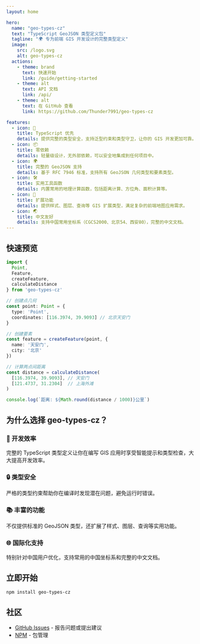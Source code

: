 ```yaml
---
layout: home

hero:
  name: "geo-types-cz"
  text: "TypeScript GeoJSON 类型定义包"
  tagline: "🌍 专为前端 GIS 开发设计的完整类型定义"
  image:
    src: /logo.svg
    alt: geo-types-cz
  actions:
    - theme: brand
      text: 快速开始
      link: /guide/getting-started
    - theme: alt
      text: API 文档
      link: /api/
    - theme: alt
      text: 在 GitHub 查看
      link: https://github.com/Thunder7991/geo-types-cz

features:
  - icon: 🎯
    title: TypeScript 优先
    details: 提供完整的类型安全，支持泛型约束和类型守卫，让你的 GIS 开发更加可靠。
  - icon: 📦
    title: 零依赖
    details: 轻量级设计，无外部依赖，可以安全地集成到任何项目中。
  - icon: 🌍
    title: 完整的 GeoJSON 支持
    details: 基于 RFC 7946 标准，支持所有 GeoJSON 几何类型和要素类型。
  - icon: 🛠️
    title: 实用工具函数
    details: 内置常用的地理计算函数，包括距离计算、方位角、面积计算等。
  - icon: 🎨
    title: 扩展功能
    details: 提供样式、图层、查询等 GIS 扩展类型，满足复杂的前端地图应用需求。
  - icon: 🌏
    title: 中文友好
    details: 支持中国常用坐标系（CGCS2000、北京54、西安80），完整的中文文档。
---
```


## 快速预览

```typescript
import { 
  Point, 
  Feature, 
  createFeature, 
  calculateDistance 
} from 'geo-types-cz'

// 创建点几何
const point: Point = {
  type: 'Point',
  coordinates: [116.3974, 39.9093] // 北京天安门
}

// 创建要素
const feature = createFeature(point, {
  name: '天安门',
  city: '北京'
})

// 计算两点间距离
const distance = calculateDistance(
  [116.3974, 39.9093], // 天安门
  [121.4737, 31.2304]  // 上海外滩
)

console.log(`距离: ${Math.round(distance / 1000)}公里`)
```

## 为什么选择 geo-types-cz？

### 🚀 开发效率

完整的 TypeScript 类型定义让你在编写 GIS 应用时享受智能提示和类型检查，大大提高开发效率。

### 🔒 类型安全

严格的类型约束帮助你在编译时发现潜在问题，避免运行时错误。

### 📚 丰富的功能

不仅提供标准的 GeoJSON 类型，还扩展了样式、图层、查询等实用功能。

### 🌐 国际化支持

特别针对中国用户优化，支持常用的中国坐标系和完整的中文文档。

## 立即开始

```bash
npm install geo-types-cz
```

## 社区

- [GitHub Issues](https://github.com/Thunder7991/geo-types-cz/issues) - 报告问题或提出建议
- [NPM](https://www.npmjs.com/package/geo-types-cz) - 包管理